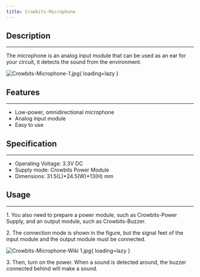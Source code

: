 ```yaml
---
title: Crowbits-Microphone
---
```


## Description
-----------

The microphone is an analog input module that can be used as an ear for your circuit, it detects the sound from the environment.

![Crowbits-Microphone-1.jpg](https://wiki.elecrow.com/images/thumb/7/70/Crowbits-Microphone-1.jpg/600px-Crowbits-Microphone-1.jpg){ loading=lazy }

## Features
--------

- Low-power, omnidirectional microphone
- Analog input module
- Easy to use

## Specification
-------------

- Operating Voltage: 3.3V DC
- Supply mode: Crowbits Power Module
- Dimensions: 31.5(L)\*24.5(W)\*13(H) mm

## Usage
-----

1\. You also need to prepare a power module, such as Crowbits-Power Supply, and an output module, such as Crowbits-Buzzer.

2\. The connection mode is shown in the figure, but the signal feet of the input module and the output module must be connected.

![Crowbits-Microphone-Wiki 1.jpg](https://wiki.elecrow.com/images/thumb/e/e7/Crowbits-Microphone-Wiki_1.jpg/600px-Crowbits-Microphone-Wiki_1.jpg){ loading=lazy }

3\. Then, turn on the power. When a sound is detected around, the buzzer connected behind will make a sound.